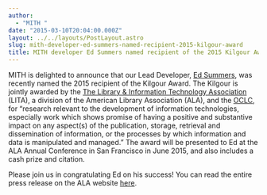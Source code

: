 ```yaml
---
author:
  - "MITH "
date: "2015-03-10T20:04:00.000Z"
layout: ../../layouts/PostLayout.astro
slug: mith-developer-ed-summers-named-recipient-2015-kilgour-award
title: MITH developer Ed Summers named recipient of the 2015 Kilgour Award
---
```


MITH is delighted to announce that our Lead Developer, [Ed Summers](http://mith.umd.edu/people/person/ed-summers/), was recently named the 2015 recipient of the Kilgour Award. The Kilgour is jointly awarded by the [The Library & Information Technology Association](http://www.ala.org/lita/) (LITA), a division of the American Library Association (ALA), and the [OCLC](http://www.oclc.org/research.html), for “research relevant to the development of information technologies, especially work which shows promise of having a positive and substantive impact on any aspect(s) of the publication, storage, retrieval and dissemination of information, or the processes by which information and data is manipulated and managed.” The award will be presented to Ed at the ALA Annual Conference in San Francisco in June 2015, and also includes a cash prize and citation.

Please join us in congratulating Ed on his success! You can read the entire press release on the ALA website [here](http://www.ala.org/news/press-releases/2015/03/ed-summers-recipient-2015-kilgour-award).
